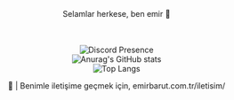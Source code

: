 <center> Selamlar herkese, ben emir 👋<center>
  
  <br></br>
![Discord Presence](https://lanyard.cnrad.dev/api/983416509000974376)<br>
![Anurag's GitHub stats](https://github-readme-stats.vercel.app/api?username=febarut)<br>
![Top Langs](https://github-readme-stats.vercel.app/api/top-langs/?username=febarut&layout=compact)

<center>🌱 | Benimle iletişime geçmek için, emirbarut.com.tr/iletisim/</center>
  
<!--
**febarut/febarut** is a ✨ _special_ ✨ repository because its `README.md` (this file) appears on your GitHub profile.

Here are some ideas to get you started:

- 🔭 I’m currently working on ...
- 🌱 I’m currently learning ...
- 👯 I’m looking to collaborate on ...
- 🤔 I’m looking for help with ...
- 💬 Ask me about ...
- 📫 How to reach me: ...
- 😄 Pronouns: ...
- ⚡ Fun fact: ...
-->
